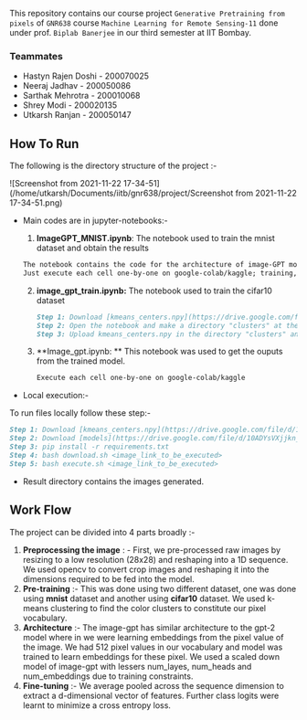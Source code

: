 This repository contains our course project `Generative Pretraining from pixels` of `GNR638` course `Machine Learning for Remote Sensing-11`  done under prof. `Biplab Banerjee` in our third semester at IIT Bombay. 

### Teammates

* Hastyn Rajen Doshi - 200070025
* Neeraj Jadhav - 200050086
* Sarthak Mehrotra - 200010068
* Shrey Modi - 200020135
* Utkarsh Ranjan - 200050147

## How To Run

The following is the directory structure of the project :-

![Screenshot from 2021-11-22 17-34-51](/home/utkarsh/Documents/iitb/gnr638/project/Screenshot from 2021-11-22 17-34-51.png)

* Main codes are in jupyter-notebooks:-

  1.  **ImageGPT_MNIST.ipynb**:  The notebook used to train the mnist dataset and obtain the results

     ```markdown
     The notebook contains the code for the architecture of image-GPT model, image generation and linear probing.
     Just execute each cell one-by-one on google-colab/kaggle; training, generation and probing will happen sequentially.
     ```

  2. **image_gpt_train.ipynb:** The notebook used to train the cifar10 dataset

	   ```markdown
     Step 1: Download [kmeans_centers.npy](https://drive.google.com/file/d/1_F655q1DG0eKNSS7VfUoYQviz47E7Z7Y/view?usp=sharing)
     Step 2: Open the notebook and make a directory "clusters" at the remote space of colab
     Step 3: Upload kmeans_centers.npy in the directory "clusters" and execute each cell
     ```

  3. **Image_gpt.ipynb: ** This notebook was used to get the ouputs from the trained model.
  
       ```markdown
       Execute each cell one-by-one on google-colab/kaggle
       ```

* Local execution:-

To run files locally follow these step:-

```markdown
Step 1: Download [kmeans_centers.npy](https://drive.google.com/file/d/1_F655q1DG0eKNSS7VfUoYQviz47E7Z7Y/view?usp=sharing) and put it in the clusters dir
Step 2: Download [models](https://drive.google.com/file/d/10ADYsVXjjkn_9YmpLwREvqlbcgW48vxQ/view?usp=sharing) and put it in the models directory (0 level dir)
Step 3: pip install -r requirements.txt
Step 4: bash download.sh <image_link_to_be_executed>
Step 5: bash execute.sh <image_link_to_be_executed>
```

* Result directory contains the images generated.

## Work Flow

The project can be divided into 4 parts broadly :-

1. **Preprocessing the image**  : - First, we pre-processed raw images by resizing to a low resolution (28x28) and reshaping into a 1D sequence. We used opencv to convert crop images and reshaping it into the dimensions required to be fed into the model.
2. **Pre-training** :- This was done using two different dataset, one was done using **mnist** dataset and another using **cifar10** dataset. We used k-means clustering to find the color clusters to constitute our pixel vocabulary.
3. **Architecture** :- The image-gpt has similar architecture to the gpt-2 model where in we were learning embeddings from the pixel value of the image. We had 512 pixel values in our vocabulary and model was trained to learn embeddings for these pixel. We used a scaled down model of image-gpt with lessers num_layes, num_heads and num_embeddings due to training constraints.  
4. **Fine-tuning** :-  We average pooled across the sequence dimension to extract a  d-dimensional vector of features. Further class logits were learnt to minimize a cross entropy loss.   
